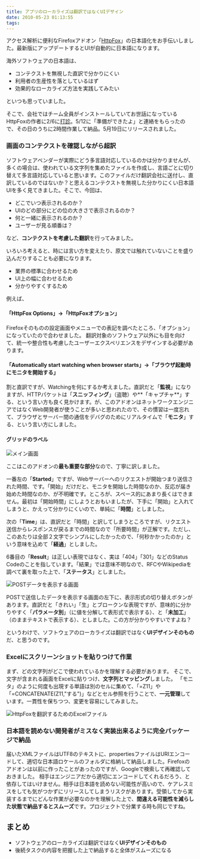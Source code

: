 ```yaml
---
title: アプリのローカライズは翻訳ではなくUIデザイン
date: 2010-05-23 01:13:55
tags:
---
```


アクセス解析に便利なFirefoxアドオン「[HttpFox](https://addons.mozilla.org/ja/firefox/addon/6647/)」の日本語化をお手伝いしました。最新版にアップデートするとUIが自動的に日本語になります。

海外ソフトウェアの日本語は、

* コンテクストを無視した直訳で分かりにくい
* 利用者の生産性を落としているはず
* 効果的なローカライズ方法を実践してみたい

といつも思っていました。

そこで、会社ではチーム全員がインストールしていてお世話になっているHttpFoxの作者に2/6に[打診](http://code.google.com/p/httpfox/issues/detail?id=7&amp;can=1)。5/12に「準備ができたよ」と連絡をもらったので、その日のうちに2時間作業して納品。5月19日にリリースされました。

### 画面のコンテクストを確認しながら超訳

ソフトウェアベンダーが実際にどう多言語対応しているのかは分かりませんが、多くの場合は、使われている文字列を集めたファイルを作成し、言語ごとに切り替えて多言語対応していると思います。このファイルだけ翻訳会社に送付し、直訳しているのではないか？と思えるコンテクストを無視した分かりにくい日本語UIを多く見てきました。そこで、今回は、

* どこでいつ表示されるのか？
* UIのどの部分にどの位の大きさで表示されるのか？
* 何と一緒に表示されるのか？
* ユーザーが見る順番は？

など、**コンテクストを考慮した翻訳**を行ってみました。

いろいろ考えると、時には言い方を変えたり、原文では触れていないことを盛り込んだりすることも必要になります。

* 業界の標準に合わせるため
* UI上の幅に合わせるため
* 分かりやすくするため

例えば、

#### 「HttpFox Options」→「HttpFoxオプション」

Firefoxそのものの設定画面やメニューでの表記を調べたところ、「オプション」になっていたので合わせました。
翻訳対象のソフトウェア以外にも目を向けて、統一や整合性も考慮したユーザーエクスペリエンスをデザインする必要があります。

#### 「Automatically start watching when browser starts」→「ブラウザ起動時にモニタを開始する」

割と直訳ですが、Watchingを何にするか考えました。直訳だと「**監視**」になりますが、HTTPパケットは「**スニッフィング**」（盗聴）や**「キャプチャ**」する、という言い方も良く見かけます。が、このアドオンはネットワークエンジニアではなくWeb開発者が使うことが多いと思われたので、その慣習は一度忘れて、ブラウザとサーバー間の通信をデバグのためにリアルタイムで「**モニタ**」する、という言い方にしました。

#### グリッドのラベル

<img src="//res.cloudinary.com/mak00s/image/upload/v1523897292/httpfox-translation-01.png" alt="メイン画面" sizes="100vw" />

ここはこのアドオンの**最も重要な部分**なので、丁寧に訳しました。

一番左の「**Started**」ですが、Webサーバーへのリクエストが開始つまり送信された時間、です。「開始」だけだと、モニタを開始した時間なのか、反応が届き始めた時間なのか、が不明確です。ところが、スペース的にあまり長くはできません。最初は「開始時間」にしようとおもいましたが、下手に「開始」と入れてしまうと、かえって分かりにくいので、単純に「**時間**」としました。

次の「**Time**」は、直訳だと「時間」と訳してしまうところですが、リクエスト送信からレスポンスが戻るまでの時間なので「所要時間」が正解です。ただし、このあたりは全部２文字でシンプルにしたかったので、「何秒かかったのか」という意味を込めて「**経過**」としました。

6番目の「**Result**」は正しい表現ではなく、実は「404」「301」などのStatus Codeのことを指しています。「結果」では意味不明なので、RFCやWikipediaを調べて裏を取った上で、「**ステータス**」としました。

<img src="//res.cloudinary.com/mak00s/image/upload/v1523897292/httpfox-translation-02.png" alt="POSTデータを表示する画面" sizes="100vw" />

POSTで送信したデータを表示する画面の左下に、表示形式の切り替えボタンがあります。直訳だと「きれい」「生」とブロークンな表現ですが、意味的に分かりやすく「**パラメータ別**」（に値を分解して表形式で表示する）、と「**未加工**」（のままテキストで表示する）、としました。この方が分かりやすいですよね？

というわけで、ソフトウェアのローカライズは翻訳ではなく**UIデザインそのもの**だ、と思うのです。

### Excelにスクリーンショットを貼りつけて作業

まず、どの文字列がどこで使われているかを理解する必要があります。
そこで、文字が含まれる画面をExcelに貼りつけ、**文字列とマッピング**しました。
「モニタ」のように何度も出現する単語は別のセルに集めて、「=Z11」や「=CONCATENATE(Z11,"する")」などとセル参照を行うことで、**一元管理**しています。一貫性を保ちつつ、変更を容易にしてみました。

<img src="//res.cloudinary.com/mak00s/image/upload/v1523897293/httpfox-translation-03.png" alt="HttpFoxを翻訳するためのExcelファイル" sizes="100vw" />

### 日本語を読めない開発者がミスなく実装出来るように完全パッケージで納品

届いたXMLファイルはUTF8のテキストに、propertiesファイルはURIエンコードして、適切な日本語ロケールのフォルダに格納して納品しました。Firefoxのアドオンは以前に作ったことがあったのですが、Googleで検索して再確認しておきました。
相手はエンジニアだから適切にエンコードしてくれるだろう、と依存してはいけません。相手は日本語を読めない可能性が高いので、ケアレスミスをしても気がつかずにリリースしてしまうリスクがあります。受領してから実装するまでにどんな作業が必要なのかを理解した上で、**間違える可能性を減らした状態で納品するとスムーズ**です。プロジェクトで分業する時も同じですね。

## まとめ

* ソフトウェアのローカライズは翻訳ではなく**UIデザインそのもの**
* 後続タスクの内容を把握した上で納品すると全体がスムーズになる